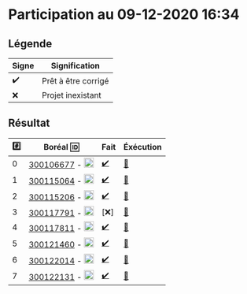 # Participation au 09-12-2020 16:34

## Légende

| Signe              | Signification                 |
|--------------------|-------------------------------|
| :heavy_check_mark: | Prêt à être corrigé           |
| :x:                | Projet inexistant             |

## Résultat

|:hash:| Boréal :id:                | Fait               | Éxécution |
|------|----------------------------|--------------------|-----------|
| 0 | [300106677](../300106677.py) - <image src='https://avatars0.githubusercontent.com/u/71027895?s=460&v=4' width=20 height=20></image> | [:heavy_check_mark:](../300106677.py) | [:construction:](Correction.md#etudiant-300106677) |
| 1 | [300115064](../300115064.py) - <image src='https://avatars0.githubusercontent.com/u/72874987?s=460&v=4' width=20 height=20></image> | [:heavy_check_mark:](../300115064.py) | [:construction:](Correction.md#etudiant-300115064) |
| 2 | [300115206](../300115206.py) - <image src='https://avatars0.githubusercontent.com/u/73952068?s=460&v=4' width=20 height=20></image> | [:heavy_check_mark:](../300115206.py) | [:construction:](Correction.md#etudiant-300115206) |
| 3 | [300117791](../300117791.py) - <image src='https://avatars0.githubusercontent.com/u/73952191?s=460&v=4' width=20 height=20></image> | [:x:] | [:construction:](Correction.md#etudiant-300117791) |
| 4 | [300117811](../300117811.py) - <image src='https://avatars0.githubusercontent.com/u/71027809?s=460&v=4' width=20 height=20></image> | [:heavy_check_mark:](../300117811.py) | [:construction:](Correction.md#etudiant-300117811) |
| 5 | [300121460](../300121460.py) - <image src='https://avatars0.githubusercontent.com/u/71027883?s=460&v=4' width=20 height=20></image> | [:heavy_check_mark:](../300121460.py) | [:construction:](Correction.md#etudiant-300121460) |
| 6 | [300122014](../300122014.py) - <image src='https://avatars0.githubusercontent.com/u/71392439?s=460&v=4' width=20 height=20></image> | [:heavy_check_mark:](../300122014.py) | [:construction:](Correction.md#etudiant-300122014) |
| 7 | [300122131](../300122131.py) - <image src='https://avatars0.githubusercontent.com/u/71394111?s=460&v=4' width=20 height=20></image> | [:heavy_check_mark:](../300122131.py) | [:construction:](Correction.md#etudiant-300122131) |
